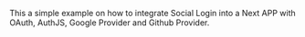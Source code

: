 This a simple example on how to integrate Social Login into a Next APP with OAuth, AuthJS, Google Provider and Github Provider. 